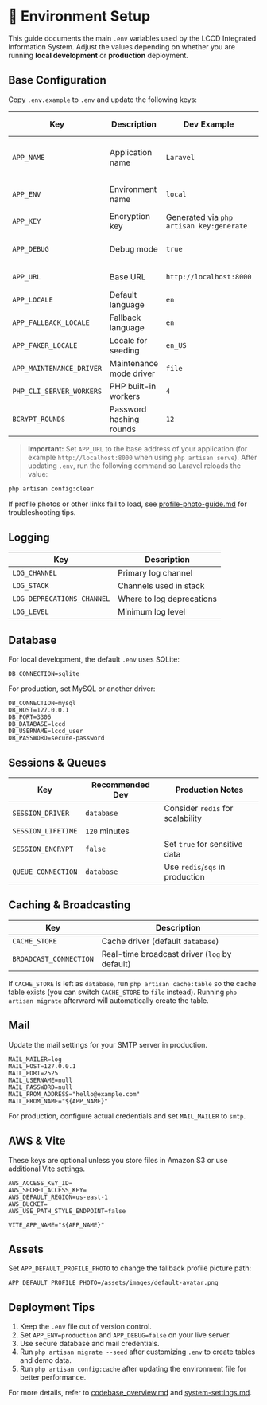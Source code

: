 # 🌳 Environment Setup

This guide documents the main `.env` variables used by the LCCD Integrated Information System. Adjust the values depending on whether you are running **local development** or **production** deployment.

## Base Configuration

Copy `.env.example` to `.env` and update the following keys:

| Key | Description | Dev Example | Production Notes |
|-----|-------------|-------------|-----------------|
| `APP_NAME` | Application name | `Laravel` | Usually the school or system name |
| `APP_ENV` | Environment name | `local` | Use `production` on servers |
| `APP_KEY` | Encryption key | Generated via `php artisan key:generate` | Keep secret |
| `APP_DEBUG` | Debug mode | `true` | Set to `false` in production |
| `APP_URL` | Base URL | `http://localhost:8000` | Public domain |
| `APP_LOCALE` | Default language | `en` | change as needed |
| `APP_FALLBACK_LOCALE` | Fallback language | `en` | |
| `APP_FAKER_LOCALE` | Locale for seeding | `en_US` | |
| `APP_MAINTENANCE_DRIVER` | Maintenance mode driver | `file` | |
| `PHP_CLI_SERVER_WORKERS` | PHP built-in workers | `4` | |
| `BCRYPT_ROUNDS` | Password hashing rounds | `12` | Lower or equal for dev |

> **Important:** Set `APP_URL` to the base address of your application (for example `http://localhost:8000` when using `php artisan serve`). After updating `.env`, run the following command so Laravel reloads the value:

```bash
php artisan config:clear
```

If profile photos or other links fail to load, see [profile-photo-guide.md](profile-photo-guide.md) for troubleshooting tips.

## Logging

| Key | Description |
|-----|-------------|
| `LOG_CHANNEL` | Primary log channel |
| `LOG_STACK` | Channels used in stack |
| `LOG_DEPRECATIONS_CHANNEL` | Where to log deprecations |
| `LOG_LEVEL` | Minimum log level |

## Database

For local development, the default `.env` uses SQLite:

```
DB_CONNECTION=sqlite
```

For production, set MySQL or another driver:

```
DB_CONNECTION=mysql
DB_HOST=127.0.0.1
DB_PORT=3306
DB_DATABASE=lccd
DB_USERNAME=lccd_user
DB_PASSWORD=secure-password
```

## Sessions & Queues

| Key | Recommended Dev | Production Notes |
|-----|-----------------|-----------------|
| `SESSION_DRIVER` | `database` | Consider `redis` for scalability |
| `SESSION_LIFETIME` | `120` minutes | |
| `SESSION_ENCRYPT` | `false` | Set `true` for sensitive data |
| `QUEUE_CONNECTION` | `database` | Use `redis`/`sqs` in production |

## Caching & Broadcasting

| Key | Description |
|-----|-------------|
| `CACHE_STORE` | Cache driver (default `database`) |
| `BROADCAST_CONNECTION` | Real-time broadcast driver (`log` by default) |

If `CACHE_STORE` is left as `database`, run `php artisan cache:table` so the
cache table exists (you can switch `CACHE_STORE` to `file` instead). Running
`php artisan migrate` afterward will automatically create the table.

## Mail

Update the mail settings for your SMTP server in production.

```
MAIL_MAILER=log
MAIL_HOST=127.0.0.1
MAIL_PORT=2525
MAIL_USERNAME=null
MAIL_PASSWORD=null
MAIL_FROM_ADDRESS="hello@example.com"
MAIL_FROM_NAME="${APP_NAME}"
```

For production, configure actual credentials and set `MAIL_MAILER` to `smtp`.

## AWS & Vite

These keys are optional unless you store files in Amazon S3 or use additional Vite settings.

```
AWS_ACCESS_KEY_ID=
AWS_SECRET_ACCESS_KEY=
AWS_DEFAULT_REGION=us-east-1
AWS_BUCKET=
AWS_USE_PATH_STYLE_ENDPOINT=false

VITE_APP_NAME="${APP_NAME}"
```

## Assets

Set `APP_DEFAULT_PROFILE_PHOTO` to change the fallback profile picture path:

```
APP_DEFAULT_PROFILE_PHOTO=/assets/images/default-avatar.png
```

## Deployment Tips

1. Keep the `.env` file out of version control.
2. Set `APP_ENV=production` and `APP_DEBUG=false` on your live server.
3. Use secure database and mail credentials.
4. Run `php artisan migrate --seed` after customizing `.env` to create tables and demo data.
5. Run `php artisan config:cache` after updating the environment file for better performance.

For more details, refer to [codebase_overview.md](codebase_overview.md) and [system-settings.md](system-settings.md).

